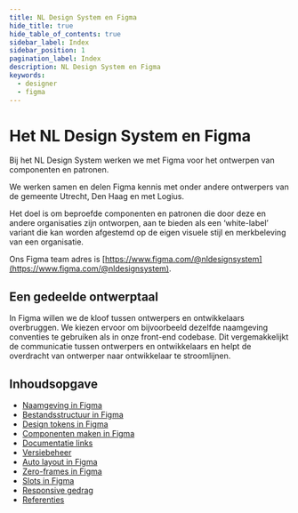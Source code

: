 ```yaml
---
title: NL Design System en Figma
hide_title: true
hide_table_of_contents: true
sidebar_label: Index
sidebar_position: 1
pagination_label: Index
description: NL Design System en Figma
keywords:
  - designer
  - figma
---
```


# Het NL Design System en Figma

Bij het NL Design System werken we met Figma voor het ontwerpen van componenten en patronen.

We werken samen en delen Figma kennis met onder andere ontwerpers van de gemeente Utrecht, Den Haag en met Logius.

Het doel is om beproefde componenten en patronen die door deze en andere organisaties zijn ontworpen, aan te bieden als een ‘white-label’ variant die kan worden afgestemd op de eigen visuele stijl en merkbeleving van een organisatie.

Ons Figma team adres is [https://www.figma.com/@nldesignsystem](https://www.figma.com/@nldesignsystem).

## Een gedeelde ontwerptaal

In Figma willen we de kloof tussen ontwerpers en ontwikkelaars overbruggen. We kiezen ervoor om bijvoorbeeld dezelfde naamgeving conventies te gebruiken als in onze front-end codebase. Dit vergemakkelijkt de communicatie tussen ontwerpers en ontwikkelaars en helpt de overdracht van ontwerper naar ontwikkelaar te stroomlijnen.

## Inhoudsopgave

- [Naamgeving in Figma](02-figma-naming.md)
- [Bestandsstructuur in Figma](03-figma-file-structure.md)
- [Design tokens in Figma](04-figma-design-tokens.md)
- [Componenten maken in Figma](05-figma-components.md)
- [Documentatie links](06-figma-documentation-links.md)
- [Versiebeheer](07-figma-version-history.md)
- [Auto layout in Figma](08-figma-autolayout.md)
- [Zero-frames in Figma](09-figma-zero-frames.md)
- [Slots in Figma](10-figma-slots.md)
- [Responsive gedrag](11-figma-responsive-behaviour.md)
- [Referenties](12-figma-resources.md)

